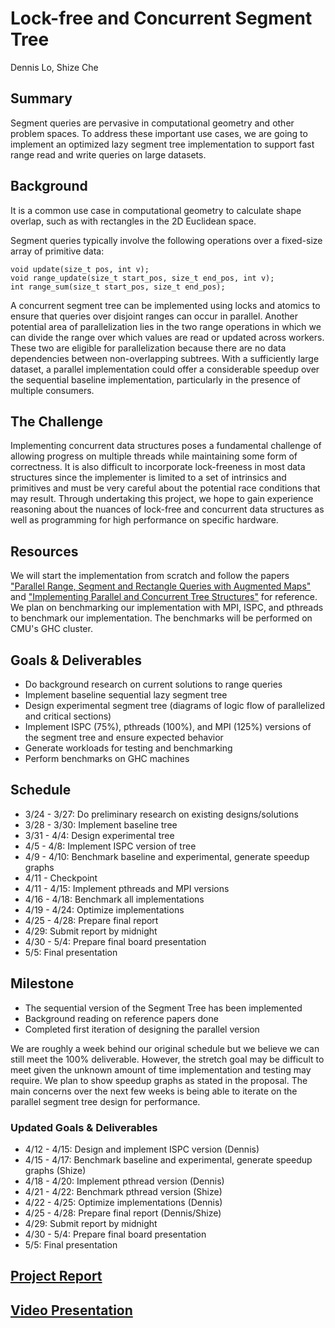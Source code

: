 # Lock-free and Concurrent Segment Tree
Dennis Lo, Shize Che

## Summary
Segment queries are pervasive in computational geometry and other problem spaces. To address these important use cases, we are going to implement an optimized lazy segment tree implementation to support fast range read and write queries on large datasets.

## Background
It is a common use case in computational geometry to calculate shape overlap, such as with rectangles in the 2D Euclidean space.

Segment queries typically involve the following operations over a fixed-size array of primitive data:
```
void update(size_t pos, int v);
void range_update(size_t start_pos, size_t end_pos, int v);
int range_sum(size_t start_pos, size_t end_pos);
```
A concurrent segment tree can be implemented using locks and atomics to ensure that queries over disjoint ranges can occur in parallel. Another potential area of parallelization lies in the two range operations in which we can divide the range over which values are read or updated across workers. These two are eligible for parallelization because there are no data dependencies between non-overlapping subtrees. With a sufficiently large dataset, a parallel implementation could offer a considerable speedup over the sequential baseline implementation, particularly in the presence of multiple consumers.

## The Challenge
Implementing concurrent data structures poses a fundamental challenge of allowing progress on multiple threads while maintaining some form of correctness. It is also difficult to incorporate lock-freeness in most data structures since the implementer is limited to a set of intrinsics and primitives and must be very careful about the potential race conditions that may result. Through undertaking this project, we hope to gain experience reasoning about the nuances of lock-free and concurrent data structures as well as programming for high performance on specific hardware.

## Resources
We will start the implementation from scratch and follow the papers ["Parallel Range, Segment and Rectangle Queries with Augmented Maps"](https://www.cs.cmu.edu/~yihans/papers/geometry.pdf) and ["Implementing Parallel and Concurrent Tree Structures"](https://www.cs.cmu.edu/~yihans/papers/tutorial.pdf) for reference. We plan on benchmarking our implementation with MPI, ISPC, and pthreads to benchmark our implementation. The benchmarks will be performed on CMU's GHC cluster.

## Goals & Deliverables
- Do background research on current solutions to range queries
- Implement baseline sequential lazy segment tree
- Design experimental segment tree (diagrams of logic flow of parallelized and critical sections)
- Implement ISPC (75%), pthreads (100%), and MPI (125%) versions of the segment tree and ensure expected behavior
- Generate workloads for testing and benchmarking
- Perform benchmarks on GHC machines

## Schedule
- 3/24 - 3/27: Do preliminary research on existing designs/solutions
- 3/28 - 3/30: Implement baseline tree
- 3/31 - 4/4: Design experimental tree
- 4/5 - 4/8: Implement ISPC version of tree
- 4/9 - 4/10: Benchmark baseline and experimental, generate speedup graphs
- 4/11 - Checkpoint
- 4/11 - 4/15: Implement pthreads and MPI versions
- 4/16 - 4/18: Benchmark all implementations
- 4/19 - 4/24: Optimize implementations
- 4/25 - 4/28: Prepare final report
- 4/29: Submit report by midnight
- 4/30 - 5/4: Prepare final board presentation
- 5/5: Final presentation

## Milestone
- The sequential version of the Segment Tree has been implemented
- Background reading on reference papers done
- Completed first iteration of designing the parallel version

We are roughly a week behind our original schedule but we believe we can still meet the 100% deliverable. However, the stretch goal may be difficult to meet given the unknown amount of time implementation and testing may require. We plan to show speedup graphs as stated in the proposal. The main concerns over the next few weeks is being able to iterate on the parallel segment tree design for performance. 

### Updated Goals & Deliverables
- 4/12 - 4/15: Design and implement ISPC version (Dennis)
- 4/15 - 4/17: Benchmark baseline and experimental, generate speedup graphs (Shize)
- 4/18 - 4/20: Implement pthread version (Dennis)
- 4/21 - 4/22: Benchmark pthread version (Shize)
- 4/22 - 4/25: Optimize implementations (Dennis)
- 4/25 - 4/28: Prepare final report (Dennis/Shize)
- 4/29: Submit report by midnight
- 4/30 - 5/4: Prepare final board presentation
- 5/5: Final presentation

## [Project Report](https://drive.google.com/file/d/1ZKmkmUwxTWR5sqqEJkomiquAgeuUStIL/view?usp=sharing)
## [Video Presentation](https://drive.google.com/file/d/10MrCs9tRf7qya3JMK6J3gDEZtoARmCLG/view?usp=sharing)

